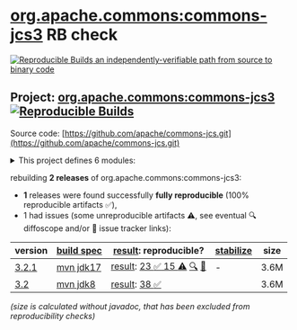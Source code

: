 [org.apache.commons:commons-jcs3](https://central.sonatype.com/artifact/org.apache.commons/commons-jcs3/versions) RB check
=======

[![Reproducible Builds](https://reproducible-builds.org/images/logos/rb.svg) an independently-verifiable path from source to binary code](https://reproducible-builds.org/)

## Project: [org.apache.commons:commons-jcs3](https://central.sonatype.com/artifact/org.apache.commons/commons-jcs3/versions) [![Reproducible Builds](https://img.shields.io/endpoint?url=https://raw.githubusercontent.com/jvm-repo-rebuild/reproducible-central/master/content/org/apache/commons/commons-jcs3/badge.json)](https://github.com/jvm-repo-rebuild/reproducible-central/blob/master/content/org/apache/commons/commons-jcs3/README.md)

Source code: [https://github.com/apache/commons-jcs.git](https://github.com/apache/commons-jcs.git)

<details><summary>This project defines 6 modules:</summary>

* [org.apache.commons:commons-jcs3](https://central.sonatype.com/artifact/org.apache.commons/commons-jcs3/overview)
* [org.apache.commons:commons-jcs3-core](https://central.sonatype.com/artifact/org.apache.commons/commons-jcs3-core/overview)
* [org.apache.commons:commons-jcs3-jcache](https://central.sonatype.com/artifact/org.apache.commons/commons-jcs3-jcache/overview)
* [org.apache.commons:commons-jcs3-jcache-extras](https://central.sonatype.com/artifact/org.apache.commons/commons-jcs3-jcache-extras/overview)
* [org.apache.commons:commons-jcs3-jcache-openjpa](https://central.sonatype.com/artifact/org.apache.commons/commons-jcs3-jcache-openjpa/overview)
* [org.apache.commons:commons-jcs3-jcache-tck](https://central.sonatype.com/artifact/org.apache.commons/commons-jcs3-jcache-tck/overview)
</details>

rebuilding **2 releases** of org.apache.commons:commons-jcs3:
- **1** releases were found successfully **fully reproducible** (100% reproducible artifacts :white_check_mark:),
- 1 had issues (some unreproducible artifacts :warning:, see eventual :mag: diffoscope and/or :memo: issue tracker links):

| version | [build spec](/BUILDSPEC.md) | [result](https://reproducible-builds.org/docs/jvm/): reproducible? | [stabilize](https://github.com/google/oss-rebuild/blob/main/cmd/stabilize/README.md) | size |
| -- | --------- | ------ | ------ | -- |
| [3.2.1](https://central.sonatype.com/artifact/org.apache.commons/commons-jcs3/3.2.1/pom) | [mvn jdk17](commons-jcs3-3.2.1.buildspec) | [result](commons-jcs3-3.2.1.buildinfo): [23 :white_check_mark:  15 :warning:](commons-jcs3-3.2.1.buildcompare) [:mag:](commons-jcs3-3.2.1.diffoscope) [:memo:](https://github.com/apache/commons-jcs/commit/61661616d8cb586bc41c0bea5cd3a206ba0ec94d) | - | 3.6M |
| [3.2](https://central.sonatype.com/artifact/org.apache.commons/commons-jcs3/3.2/pom) | [mvn jdk8](commons-jcs3-3.2.buildspec) | [result](commons-jcs3-3.2.buildinfo): [38 :white_check_mark: ](commons-jcs3-3.2.buildcompare) | | 3.6M |

<i>(size is calculated without javadoc, that has been excluded from reproducibility checks)</i>

